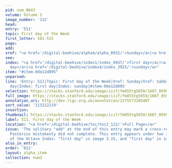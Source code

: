 ```yaml
---
pid: num_0643
volume: Volume 2
image_number: '132'
head:
entry: '511'
topic: First day of the Week
first_letter: 501-525
page:
add:
xref: "<a href='/digital-beehive/alpha4/alpha_0932/'>Sunday</a>|<a href='/digital-beehive/alpha4/alpha_0824/'>Sabbath</a>"
see:
index: "<a href='/digital-beehive/index1/index_0937/'>first day</a>|<a href='/digital-beehive/index1/index_0937/'>first
  day</a>|<a href='/digital-beehive/index4/index_3925/'>sunday</a>"
item: "#item-0de12d895"
unparsed:
line: 'Entry: 511|Topic: First day of the Week|Xref: Sunday|Xref: Sabbath|Index: first
  day|Index: first day|Index: sunday|#item-0de12d895'
selection: https://stacks.stanford.edu/image/iiif/fm855tg5659/1607_0599/858,2219,2936,935/full/0/default.jpg
full_image: https://stacks.stanford.edu/image/iiif/fm855tg5659/1607_0599/full/full/0/default.jpg
annotation_uri: http://dev.llgc.org.uk/annotation/1575573105407
sort_value: '213212219'
insertion:
thumbnail: https://stacks.stanford.edu/image/iiif/fm855tg5659/1607_0599/858,2219,600,180/250,/0/default.jpg
label: 511. First day of the Week
location: "<a href='/digital-beehive/toc/toc2_122/'>Full Page</a>"
issue: 'The solitary "add" at the end of this entry may mark a cross-reference that
  Pastorius mistakenly did not complete. This entry appears under two identical entries
  of the Octavo Index: "first day" in image 3.15, and "first day" in image 3.20.'
also_in_entry:
order: '012'
layout: alpha_item
collection: num3
---
```

